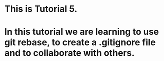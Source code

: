 # This is Tutorial 5.
# In this tutorial we are learning to use git rebase, to create a .gitignore file and to collaborate with others.

